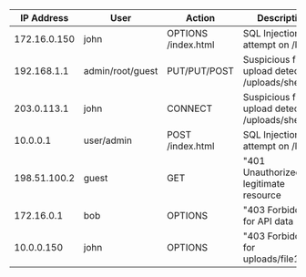 | IP Address | User | Action | Description |
| --- | --- | --- | --- |
| 172.16.0.150 | john | OPTIONS /index.html | SQL Injection attempt on /login |
| 192.168.1.1 | admin/root/guest | PUT/PUT/POST | Suspicious file upload detected: /uploads/shell.php |
| 203.0.113.1 | john | CONNECT | Suspicious file upload detected: /uploads/shell.php |
| 10.0.0.1 | user/admin | POST /index.html | SQL Injection attempt on /login |
| 198.51.100.2 | guest | GET | "401 Unauthorized" for legitimate resource |
| 172.16.0.1 | bob | OPTIONS | "403 Forbidden" for API data |
| 10.0.0.150 | john | OPTIONS | "403 Forbidden" for uploads/file1.jpg |